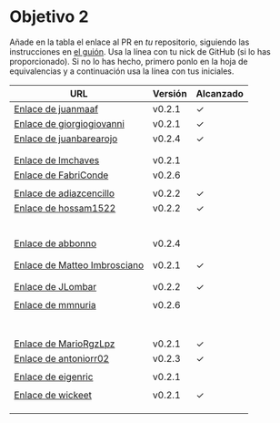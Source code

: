 # Objetivo 2

Añade en la tabla el enlace al PR en *tu* repositorio, siguiendo las
instrucciones en [el
guión](http://jj.github.io/IV/documentos/proyecto/2.Modelo). Usa
la línea con tu nick de GitHub (si lo has proporcionado). Si no lo has hecho,
primero ponlo en la hoja de equivalencias y a continuación usa la línea con tus
iniciales.

| URL                                                                                    | Versión | Alcanzado |
|----------------------------------------------------------------------------------------|---------|-----------|
| [Enlace de juanmaaf](https://github.com/JLombar/HorariosAutomatricula/pull/11)         | v0.2.1  | ✓         |
| [Enlace de giorgiogiovanni](https://github.com/FabriConde/CLIMB-VR/pull/11)            | v0.2.1  | ✓         |
| [Enlace de juanbarearojo](https://github.com/hossam1522/ModaTrack/pull/9)              | v0.2.4  | ✓         |
| <!-- Enlace de sweetiepitie -->                                                        |         |           |
| <!-- Enlace de jacarmona364 -->                                                        |         |           |
| [Enlace de lmchaves](https://github.com/pablotl0/EnviroTrack/pull/10)                  | v0.2.1  |           |
| [Enlace de FabriConde](https://github.com/juanbarearojo/privateChef/pull/15)           | v0.2.6  |           |
| <!-- Enlace de FerniCuesta -->                                                         |         |           |
| [Enlace de adiazcencillo](https://github.com/MarioRgzLpz/ArbitrageBets/pull/12)        | v0.2.2  | ✓         |
| [Enlace de hossam1522](https://github.com/wickeet/Tripoli/pull/7)                      | v0.2.2  | ✓         |
| <!-- Enlace de clara99gf -->                                                           |         |           |
| <!-- Enlace de Antoniogm03 -->                                                         |         |           |
| <!-- Enlace de SantiGarvin -->                                                         |         |           |
| <!-- Enlace de evaanngiil -->                                                          |         |           |
| <!-- Enlace de blancagiron -->                                                         |         |           |
| <!-- Enlace de GaelGoncAlba -->                                                        |         |           |
| [Enlace de abbonno](https://github.com/mmnuria/PersonalSportCalendary/pull/15)         | v0.2.4  |           |
| <!-- Enlace de oscargr-ugr -->                                                         |         |           |
| <!-- Enlace de davidgutierrezperez -->                                                 |         |           |
| [Enlace de Matteo Imbrosciano](https://github.com/juanmaaf/MoneyController/pull/11)    | v0.2.1  | ✓         |
| <!-- Enlace de Katakuri00 -->                                                          |         |           |
| <!-- Enlace de MCL-2024 -->                                                            |         |           |
| [Enlace de JLombar](https://github.com/adiazcencillo/GranadaInfo/pull/11)              | v0.2.2  | ✓         |
| <!-- Enlace de joselopez10014 -->                                                      |         |           |
| [Enlace de mmnuria](https://github.com/abbonno/healthScheduler/pull/10)                | v0.2.6  |           |
| <!-- Enlace de M S C -->                                                               |         |           |
| <!-- Enlace de javiernavacapa -->                                                      |         |           |
| <!-- Enlace de Carlosmapego8 -->                                                       |         |           |
| <!-- Enlace de Mario25402 -->                                                          |         |           |
| <!-- Enlace de Pablorc7 -->                                                            |         |           |
| <!-- Enlace de mrh117 -->                                                              |         |           |
| <!-- Enlace de LuRDR -->                                                               |         |           |
| [Enlace de MarioRgzLpz](https://github.com/antoniorr02/MenuConsulter/pull/12)          | v0.2.1  | ✓         |
| [Enlace de antoniorr02](https://github.com/giorgiogiovanni/PacketManager/pull/12)      | v0.2.3  | ✓         |
| <!-- Enlace de alvarorcs2002 -->                                                       |         |           |
| [Enlace de eigenric](https://github.com/Mario25402/AskETSIIT/pull/18)                  | v0.2.1  |           |
| <!-- Enlace de enger2003 -->                                                           |         |           |
| [Enlace de wickeet](https://github.com/MatteoImbrosciano/Medication-Management/pull/9) | v0.2.1  | ✓         |
| <!-- Enlace de ChinChainis -->                                                         |         |           |
| <!-- Enlace de anavaln -->                                                             |         |           |
| <!-- Enlace de pablotl0 -->                                                            |         |           |

